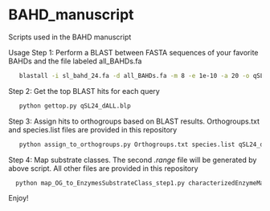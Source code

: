 # BAHD_manuscript
 Scripts used in the BAHD manuscript

Usage
Step 1: Perform a BLAST between FASTA sequences of your favorite BAHDs and the file labeled all_BAHDs.fa
```bash   
   blastall -i sl_bahd_24.fa -d all_BAHDs.fa -m 8 -e 1e-10 -a 20 -o qSL24_dALL.blp -p blastp
 ```     
Step 2: Get the top BLAST hits for each query
```bash   
   python gettop.py qSL24_dALL.blp
 ```     
Step 3: Assign hits to orthogroups based on BLAST results. Orthogroups.txt and species.list files are provided in this repository
```bash
   python assign_to_orthogroups.py Orthogroups.txt species.list qSL24_dALL.blp.top   
 ```     
 Step 4: Map substrate classes. The second *.range* file will be generated by above script. All other files are provided in this repository
 ```bash
   python map_OG_to_EnzymesSubstrateClass_step1.py characterizedEnzymeMappings_noSL.tab qEXP_dALL_noSL.blp.top.og.sp.range qSL24_dALL.blp.top.og.sp.rangep   
 ```     
 Enjoy!
